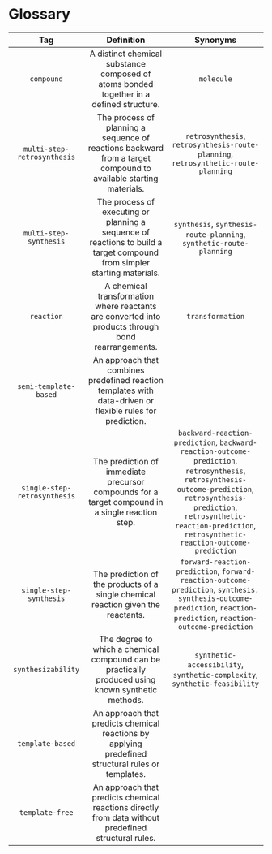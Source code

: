 # Glossary
|             Tag              |                                                        Definition                                                        |                                                                                                                    Synonyms                                                                                                                    |
|:----------------------------:|:------------------------------------------------------------------------------------------------------------------------:|:----------------------------------------------------------------------------------------------------------------------------------------------------------------------------------------------------------------------------------------------:|
|          `compound`          |                 A distinct chemical substance composed of atoms bonded together in a defined structure.                  |                                                                                                                   `molecule`                                                                                                                   |
| `multi-step-retrosynthesis`  |     The process of planning a sequence of reactions backward from a target compound to available starting materials.     |                                                                               `retrosynthesis`, `retrosynthesis-route-planning`, `retrosynthetic-route-planning`                                                                               |
|    `multi-step-synthesis`    | The process of executing or planning a sequence of reactions to build a target compound from simpler starting materials. |                                                                                      `synthesis`, `synthesis-route-planning`, `synthetic-route-planning`                                                                                       |
|          `reaction`          |            A chemical transformation where reactants are converted into products through bond rearrangements.            |                                                                                                                `transformation`                                                                                                                |
|    `semi-template-based`     |        An approach that combines predefined reaction templates with data-driven or flexible rules for prediction.        |                                                                                                                                                                                                                                                |
| `single-step-retrosynthesis` |             The prediction of immediate precursor compounds for a target compound in a single reaction step.             | `backward-reaction-prediction`, `backward-reaction-outcome-prediction`, `retrosynthesis`, `retrosynthesis-outcome-prediction`, `retrosynthesis-prediction`, `retrosynthetic-reaction-prediction`, `retrosynthetic-reaction-outcome-prediction` |
|   `single-step-synthesis`    |                    The prediction of the products of a single chemical reaction given the reactants.                     |                                     `forward-reaction-prediction`, `forward-reaction-outcome-prediction`, `synthesis, synthesis-outcome-prediction`, `reaction-prediction`, `reaction-outcome-prediction`                                      |
|      `synthesizability`      |            The degree to which a chemical compound can be practically produced using known synthetic methods.            |                                                                                   `synthetic-accessibility`, `synthetic-complexity`, `synthetic-feasibility`                                                                                   |
|       `template-based`       |            An approach that predicts chemical reactions by applying predefined structural rules or templates.            |                                                                                                                                                                                                                                                |
|       `template-free`        |           An approach that predicts chemical reactions directly from data without predefined structural rules.           |                                                                                                                                                                                                                                                |
